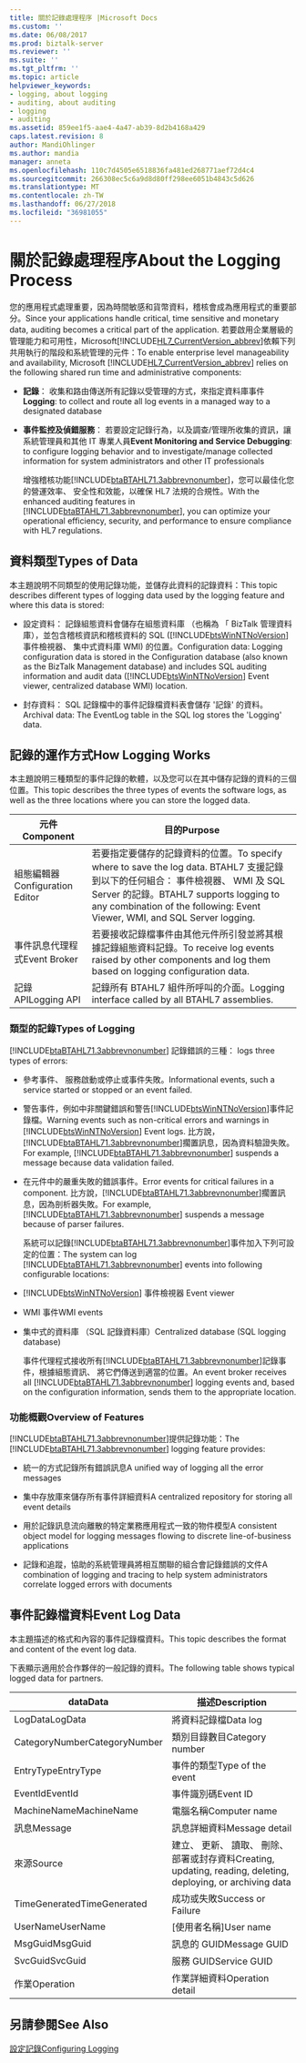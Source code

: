 ```yaml
---
title: 關於記錄處理程序 |Microsoft Docs
ms.custom: ''
ms.date: 06/08/2017
ms.prod: biztalk-server
ms.reviewer: ''
ms.suite: ''
ms.tgt_pltfrm: ''
ms.topic: article
helpviewer_keywords:
- logging, about logging
- auditing, about auditing
- logging
- auditing
ms.assetid: 859ee1f5-aae4-4a47-ab39-8d2b4168a429
caps.latest.revision: 8
author: MandiOhlinger
ms.author: mandia
manager: anneta
ms.openlocfilehash: 110c7d4505e6518836fa481ed268771aef72d4c4
ms.sourcegitcommit: 266308ec5c6a9d8d80ff298ee6051b4843c5d626
ms.translationtype: MT
ms.contentlocale: zh-TW
ms.lasthandoff: 06/27/2018
ms.locfileid: "36981055"
---
```

# <a name="about-the-logging-process"></a><span data-ttu-id="5d355-102">關於記錄處理程序</span><span class="sxs-lookup"><span data-stu-id="5d355-102">About the Logging Process</span></span>
<span data-ttu-id="5d355-103">您的應用程式處理重要，因為時間敏感和貨幣資料，稽核會成為應用程式的重要部分。</span><span class="sxs-lookup"><span data-stu-id="5d355-103">Since your applications handle critical, time sensitive and monetary data, auditing becomes a critical part of the application.</span></span> <span data-ttu-id="5d355-104">若要啟用企業層級的管理能力和可用性，Microsoft[!INCLUDE[HL7_CurrentVersion_abbrev](../../includes/hl7-currentversion-abbrev-md.md)]依賴下列共用執行的階段和系統管理的元件：</span><span class="sxs-lookup"><span data-stu-id="5d355-104">To enable enterprise level manageability and availability, Microsoft [!INCLUDE[HL7_CurrentVersion_abbrev](../../includes/hl7-currentversion-abbrev-md.md)] relies on the following shared run time and administrative components:</span></span>  
  
- <span data-ttu-id="5d355-105">**記錄**： 收集和路由傳送所有記錄以受管理的方式，來指定資料庫事件</span><span class="sxs-lookup"><span data-stu-id="5d355-105">**Logging**: to collect and route all log events in a managed way to a designated database</span></span>  
  
- <span data-ttu-id="5d355-106">**事件監控及偵錯服務**： 若要設定記錄行為，以及調查/管理所收集的資訊，讓系統管理員和其他 IT 專業人員</span><span class="sxs-lookup"><span data-stu-id="5d355-106">**Event Monitoring and Service Debugging**: to configure logging behavior and to investigate/manage collected information for system administrators and other IT professionals</span></span>  
  
  <span data-ttu-id="5d355-107">增強稽核功能[!INCLUDE[btaBTAHL71.3abbrevnonumber](../../includes/btabtahl71-3abbrevnonumber-md.md)]，您可以最佳化您的營運效率、 安全性和效能，以確保 HL7 法規的合規性。</span><span class="sxs-lookup"><span data-stu-id="5d355-107">With the enhanced auditing features in [!INCLUDE[btaBTAHL71.3abbrevnonumber](../../includes/btabtahl71-3abbrevnonumber-md.md)], you can optimize your operational efficiency, security, and performance to ensure compliance with HL7 regulations.</span></span>  
  
## <a name="types-of-data"></a><span data-ttu-id="5d355-108">資料類型</span><span class="sxs-lookup"><span data-stu-id="5d355-108">Types of Data</span></span>  
 <span data-ttu-id="5d355-109">本主題說明不同類型的使用記錄功能，並儲存此資料的記錄資料：</span><span class="sxs-lookup"><span data-stu-id="5d355-109">This topic describes different types of logging data used by the logging feature and where this data is stored:</span></span>  
  
- <span data-ttu-id="5d355-110">設定資料： 記錄組態資料會儲存在組態資料庫 （也稱為 「 BizTalk 管理資料庫），並包含稽核資訊和稽核資料的 SQL ([!INCLUDE[btsWinNTNoVersion](../../includes/btswinntnoversion-md.md)]事件檢視器、 集中式資料庫 WMI) 的位置。</span><span class="sxs-lookup"><span data-stu-id="5d355-110">Configuration data: Logging configuration data is stored in the Configuration database (also known as the BizTalk Management database) and includes SQL auditing information and audit data ([!INCLUDE[btsWinNTNoVersion](../../includes/btswinntnoversion-md.md)] Event viewer, centralized database WMI) location.</span></span>  
  
- <span data-ttu-id="5d355-111">封存資料： SQL 記錄檔中的事件記錄檔資料表會儲存 '記錄' 的資料。</span><span class="sxs-lookup"><span data-stu-id="5d355-111">Archival data: The EventLog table in the SQL log stores the 'Logging' data.</span></span>  
  
## <a name="how-logging-works"></a><span data-ttu-id="5d355-112">記錄的運作方式</span><span class="sxs-lookup"><span data-stu-id="5d355-112">How Logging Works</span></span>  
 <span data-ttu-id="5d355-113">本主題說明三種類型的事件記錄的軟體，以及您可以在其中儲存記錄的資料的三個位置。</span><span class="sxs-lookup"><span data-stu-id="5d355-113">This topic describes the three types of events the software logs, as well as the three locations where you can store the logged data.</span></span>  
  
|<span data-ttu-id="5d355-114">元件</span><span class="sxs-lookup"><span data-stu-id="5d355-114">Component</span></span>|<span data-ttu-id="5d355-115">目的</span><span class="sxs-lookup"><span data-stu-id="5d355-115">Purpose</span></span>|  
|---------------|-------------|  
|<span data-ttu-id="5d355-116">組態編輯器</span><span class="sxs-lookup"><span data-stu-id="5d355-116">Configuration Editor</span></span>|<span data-ttu-id="5d355-117">若要指定要儲存的記錄資料的位置。</span><span class="sxs-lookup"><span data-stu-id="5d355-117">To specify where to save the log data.</span></span> <span data-ttu-id="5d355-118">BTAHL7 支援記錄到以下的任何組合： 事件檢視器、 WMI 及 SQL Server 的記錄。</span><span class="sxs-lookup"><span data-stu-id="5d355-118">BTAHL7 supports logging to any combination of the following: Event Viewer, WMI, and SQL Server logging.</span></span>|  
|<span data-ttu-id="5d355-119">事件訊息代理程式</span><span class="sxs-lookup"><span data-stu-id="5d355-119">Event Broker</span></span>|<span data-ttu-id="5d355-120">若要接收記錄檔事件由其他元件所引發並將其根據記錄組態資料記錄。</span><span class="sxs-lookup"><span data-stu-id="5d355-120">To receive log events raised by other components and log them based on logging configuration data.</span></span>|  
|<span data-ttu-id="5d355-121">記錄 API</span><span class="sxs-lookup"><span data-stu-id="5d355-121">Logging API</span></span>|<span data-ttu-id="5d355-122">記錄所有 BTAHL7 組件所呼叫的介面。</span><span class="sxs-lookup"><span data-stu-id="5d355-122">Logging interface called by all BTAHL7 assemblies.</span></span>|  
  
### <a name="types-of-logging"></a><span data-ttu-id="5d355-123">類型的記錄</span><span class="sxs-lookup"><span data-stu-id="5d355-123">Types of Logging</span></span>  
 [!INCLUDE[btaBTAHL71.3abbrevnonumber](../../includes/btabtahl71-3abbrevnonumber-md.md)]<span data-ttu-id="5d355-124"> 記錄錯誤的三種：</span><span class="sxs-lookup"><span data-stu-id="5d355-124"> logs three types of errors:</span></span>  
  
- <span data-ttu-id="5d355-125">參考事件、 服務啟動或停止或事件失敗。</span><span class="sxs-lookup"><span data-stu-id="5d355-125">Informational events, such a service started or stopped or an event failed.</span></span>  
  
- <span data-ttu-id="5d355-126">警告事件，例如中非關鍵錯誤和警告[!INCLUDE[btsWinNTNoVersion](../../includes/btswinntnoversion-md.md)]事件記錄檔。</span><span class="sxs-lookup"><span data-stu-id="5d355-126">Warning events such as non-critical errors and warnings in [!INCLUDE[btsWinNTNoVersion](../../includes/btswinntnoversion-md.md)] Event logs.</span></span> <span data-ttu-id="5d355-127">比方說，[!INCLUDE[btaBTAHL71.3abbrevnonumber](../../includes/btabtahl71-3abbrevnonumber-md.md)]擱置訊息，因為資料驗證失敗。</span><span class="sxs-lookup"><span data-stu-id="5d355-127">For example, [!INCLUDE[btaBTAHL71.3abbrevnonumber](../../includes/btabtahl71-3abbrevnonumber-md.md)] suspends a message because data validation failed.</span></span>  
  
- <span data-ttu-id="5d355-128">在元件中的嚴重失敗的錯誤事件。</span><span class="sxs-lookup"><span data-stu-id="5d355-128">Error events for critical failures in a component.</span></span> <span data-ttu-id="5d355-129">比方說，[!INCLUDE[btaBTAHL71.3abbrevnonumber](../../includes/btabtahl71-3abbrevnonumber-md.md)]擱置訊息，因為剖析器失敗。</span><span class="sxs-lookup"><span data-stu-id="5d355-129">For example, [!INCLUDE[btaBTAHL71.3abbrevnonumber](../../includes/btabtahl71-3abbrevnonumber-md.md)] suspends a message because of parser failures.</span></span>  
  
  <span data-ttu-id="5d355-130">系統可以記錄[!INCLUDE[btaBTAHL71.3abbrevnonumber](../../includes/btabtahl71-3abbrevnonumber-md.md)]事件加入下列可設定的位置：</span><span class="sxs-lookup"><span data-stu-id="5d355-130">The system can log [!INCLUDE[btaBTAHL71.3abbrevnonumber](../../includes/btabtahl71-3abbrevnonumber-md.md)] events into following configurable locations:</span></span>  
  
- [!INCLUDE[btsWinNTNoVersion](../../includes/btswinntnoversion-md.md)]<span data-ttu-id="5d355-131"> 事件檢視器</span><span class="sxs-lookup"><span data-stu-id="5d355-131"> Event viewer</span></span>  
  
- <span data-ttu-id="5d355-132">WMI 事件</span><span class="sxs-lookup"><span data-stu-id="5d355-132">WMI events</span></span>  
  
- <span data-ttu-id="5d355-133">集中式的資料庫 （SQL 記錄資料庫）</span><span class="sxs-lookup"><span data-stu-id="5d355-133">Centralized database (SQL logging database)</span></span>  
  
  <span data-ttu-id="5d355-134">事件代理程式接收所有[!INCLUDE[btaBTAHL71.3abbrevnonumber](../../includes/btabtahl71-3abbrevnonumber-md.md)]記錄事件，根據組態資訊、 將它們傳送到適當的位置。</span><span class="sxs-lookup"><span data-stu-id="5d355-134">An event broker receives all [!INCLUDE[btaBTAHL71.3abbrevnonumber](../../includes/btabtahl71-3abbrevnonumber-md.md)] logging events and, based on the configuration information, sends them to the appropriate location.</span></span>  
  
### <a name="overview-of-features"></a><span data-ttu-id="5d355-135">功能概觀</span><span class="sxs-lookup"><span data-stu-id="5d355-135">Overview of Features</span></span>  
 <span data-ttu-id="5d355-136">[!INCLUDE[btaBTAHL71.3abbrevnonumber](../../includes/btabtahl71-3abbrevnonumber-md.md)]提供記錄功能：</span><span class="sxs-lookup"><span data-stu-id="5d355-136">The [!INCLUDE[btaBTAHL71.3abbrevnonumber](../../includes/btabtahl71-3abbrevnonumber-md.md)] logging feature provides:</span></span>  
  
-   <span data-ttu-id="5d355-137">統一的方式記錄所有錯誤訊息</span><span class="sxs-lookup"><span data-stu-id="5d355-137">A unified way of logging all the error messages</span></span>  
  
-   <span data-ttu-id="5d355-138">集中存放庫來儲存所有事件詳細資料</span><span class="sxs-lookup"><span data-stu-id="5d355-138">A centralized repository for storing all event details</span></span>  
  
-   <span data-ttu-id="5d355-139">用於記錄訊息流向離散的特定業務應用程式一致的物件模型</span><span class="sxs-lookup"><span data-stu-id="5d355-139">A consistent object model for logging messages flowing to discrete line-of-business applications</span></span>  
  
-   <span data-ttu-id="5d355-140">記錄和追蹤，協助的系統管理員將相互關聯的組合會記錄錯誤的文件</span><span class="sxs-lookup"><span data-stu-id="5d355-140">A combination of logging and tracing to help system administrators correlate logged errors with documents</span></span>  
  
## <a name="event-log-data"></a><span data-ttu-id="5d355-141">事件記錄檔資料</span><span class="sxs-lookup"><span data-stu-id="5d355-141">Event Log Data</span></span>  
 <span data-ttu-id="5d355-142">本主題描述的格式和內容的事件記錄檔資料。</span><span class="sxs-lookup"><span data-stu-id="5d355-142">This topic describes the format and content of the event log data.</span></span>  
  
 <span data-ttu-id="5d355-143">下表顯示適用於合作夥伴的一般記錄的資料。</span><span class="sxs-lookup"><span data-stu-id="5d355-143">The following table shows typical logged data for partners.</span></span>  
  
|<span data-ttu-id="5d355-144">data</span><span class="sxs-lookup"><span data-stu-id="5d355-144">Data</span></span>|<span data-ttu-id="5d355-145">描述</span><span class="sxs-lookup"><span data-stu-id="5d355-145">Description</span></span>|  
|----------|-----------------|  
|<span data-ttu-id="5d355-146">LogData</span><span class="sxs-lookup"><span data-stu-id="5d355-146">LogData</span></span>|<span data-ttu-id="5d355-147">將資料記錄檔</span><span class="sxs-lookup"><span data-stu-id="5d355-147">Data log</span></span>|  
|<span data-ttu-id="5d355-148">CategoryNumber</span><span class="sxs-lookup"><span data-stu-id="5d355-148">CategoryNumber</span></span>|<span data-ttu-id="5d355-149">類別目錄數目</span><span class="sxs-lookup"><span data-stu-id="5d355-149">Category number</span></span>|  
|<span data-ttu-id="5d355-150">EntryType</span><span class="sxs-lookup"><span data-stu-id="5d355-150">EntryType</span></span>|<span data-ttu-id="5d355-151">事件的類型</span><span class="sxs-lookup"><span data-stu-id="5d355-151">Type of the event</span></span>|  
|<span data-ttu-id="5d355-152">EventId</span><span class="sxs-lookup"><span data-stu-id="5d355-152">EventId</span></span>|<span data-ttu-id="5d355-153">事件識別碼</span><span class="sxs-lookup"><span data-stu-id="5d355-153">Event ID</span></span>|  
|<span data-ttu-id="5d355-154">MachineName</span><span class="sxs-lookup"><span data-stu-id="5d355-154">MachineName</span></span>|<span data-ttu-id="5d355-155">電腦名稱</span><span class="sxs-lookup"><span data-stu-id="5d355-155">Computer name</span></span>|  
|<span data-ttu-id="5d355-156">訊息</span><span class="sxs-lookup"><span data-stu-id="5d355-156">Message</span></span>|<span data-ttu-id="5d355-157">訊息詳細資料</span><span class="sxs-lookup"><span data-stu-id="5d355-157">Message detail</span></span>|  
|<span data-ttu-id="5d355-158">來源</span><span class="sxs-lookup"><span data-stu-id="5d355-158">Source</span></span>|<span data-ttu-id="5d355-159">建立、 更新、 讀取、 刪除、 部署或封存資料</span><span class="sxs-lookup"><span data-stu-id="5d355-159">Creating, updating, reading, deleting, deploying, or archiving data</span></span>|  
|<span data-ttu-id="5d355-160">TimeGenerated</span><span class="sxs-lookup"><span data-stu-id="5d355-160">TimeGenerated</span></span>|<span data-ttu-id="5d355-161">成功或失敗</span><span class="sxs-lookup"><span data-stu-id="5d355-161">Success or Failure</span></span>|  
|<span data-ttu-id="5d355-162">UserName</span><span class="sxs-lookup"><span data-stu-id="5d355-162">UserName</span></span>|<span data-ttu-id="5d355-163">[使用者名稱]</span><span class="sxs-lookup"><span data-stu-id="5d355-163">User name</span></span>|  
|<span data-ttu-id="5d355-164">MsgGuid</span><span class="sxs-lookup"><span data-stu-id="5d355-164">MsgGuid</span></span>|<span data-ttu-id="5d355-165">訊息的 GUID</span><span class="sxs-lookup"><span data-stu-id="5d355-165">Message GUID</span></span>|  
|<span data-ttu-id="5d355-166">SvcGuid</span><span class="sxs-lookup"><span data-stu-id="5d355-166">SvcGuid</span></span>|<span data-ttu-id="5d355-167">服務 GUID</span><span class="sxs-lookup"><span data-stu-id="5d355-167">Service GUID</span></span>|  
|<span data-ttu-id="5d355-168">作業</span><span class="sxs-lookup"><span data-stu-id="5d355-168">Operation</span></span>|<span data-ttu-id="5d355-169">作業詳細資料</span><span class="sxs-lookup"><span data-stu-id="5d355-169">Operation detail</span></span>|  
  
## <a name="see-also"></a><span data-ttu-id="5d355-170">另請參閱</span><span class="sxs-lookup"><span data-stu-id="5d355-170">See Also</span></span>  
 [<span data-ttu-id="5d355-171">設定記錄</span><span class="sxs-lookup"><span data-stu-id="5d355-171">Configuring Logging</span></span>](../../adapters-and-accelerators/accelerator-hl7/configuring-logging.md)